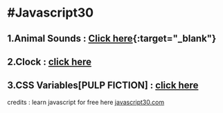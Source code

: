 # **#Javascript30**

## 1.Animal Sounds : [Click here](https://anudeep-313.github.io/JS30/01.Animal%20sounds/index.html){:target="\_blank"}

## 2.Clock : [click here](https://anudeep-313.github.io/JS30/02.Clock/index.html)
## 3.CSS Variables[PULP FICTION] : [click here](https://anudeep-313.github.io/JS30/03.CSS%20Variables_PULP%20FICTION/index.html)






   credits : learn javascript for free here [javascript30.com](https://javascript30.com/)
